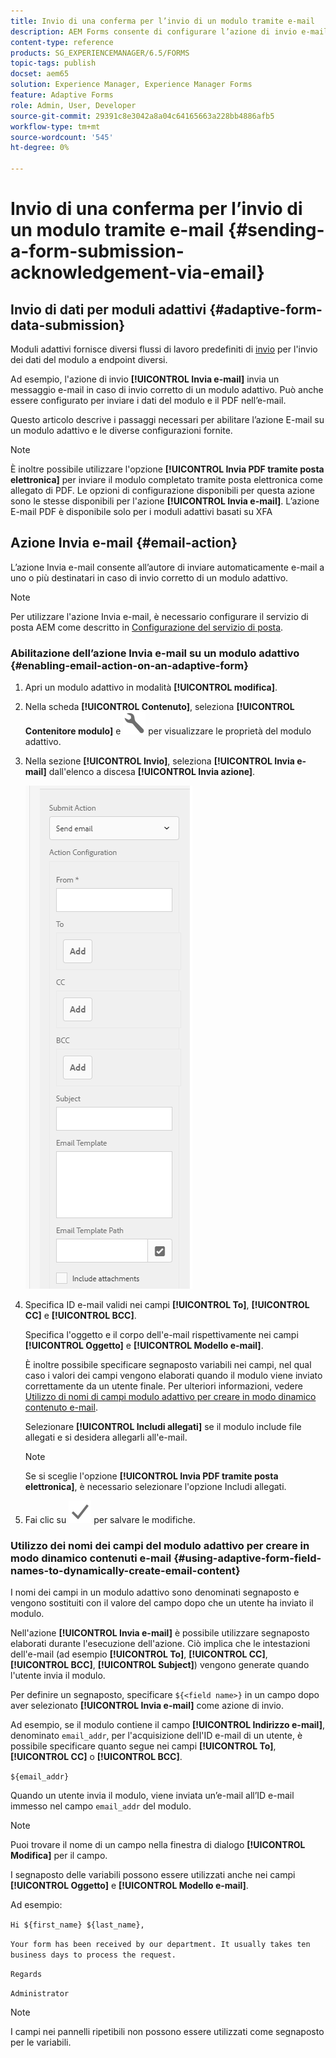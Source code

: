 ```yaml
---
title: Invio di una conferma per l’invio di un modulo tramite e-mail
description: AEM Forms consente di configurare l’azione di invio e-mail che invia una conferma a un utente al momento dell’invio del modulo.
content-type: reference
products: SG_EXPERIENCEMANAGER/6.5/FORMS
topic-tags: publish
docset: aem65
solution: Experience Manager, Experience Manager Forms
feature: Adaptive Forms
role: Admin, User, Developer
source-git-commit: 29391c8e3042a8a04c64165663a228bb4886afb5
workflow-type: tm+mt
source-wordcount: '545'
ht-degree: 0%

---
```


# Invio di una conferma per l’invio di un modulo tramite e-mail {#sending-a-form-submission-acknowledgement-via-email}

## Invio di dati per moduli adattivi {#adaptive-form-data-submission}

Moduli adattivi fornisce diversi flussi di lavoro predefiniti di [invio](../../forms/using/configuring-submit-actions.md) per l&#39;invio dei dati del modulo a endpoint diversi.

Ad esempio, l&#39;azione di invio **[!UICONTROL Invia e-mail]** invia un messaggio e-mail in caso di invio corretto di un modulo adattivo. Può anche essere configurato per inviare i dati del modulo e il PDF nell’e-mail.

Questo articolo descrive i passaggi necessari per abilitare l’azione E-mail su un modulo adattivo e le diverse configurazioni fornite.

>[!NOTE]
>
>È inoltre possibile utilizzare l&#39;opzione **[!UICONTROL Invia PDF tramite posta elettronica]** per inviare il modulo completato tramite posta elettronica come allegato di PDF. Le opzioni di configurazione disponibili per questa azione sono le stesse disponibili per l&#39;azione **[!UICONTROL Invia e-mail]**. L’azione E-mail PDF è disponibile solo per i moduli adattivi basati su XFA

## Azione Invia e-mail {#email-action}

L’azione Invia e-mail consente all’autore di inviare automaticamente e-mail a uno o più destinatari in caso di invio corretto di un modulo adattivo.

>[!NOTE]
>
>Per utilizzare l&#39;azione Invia e-mail, è necessario configurare il servizio di posta AEM come descritto in [Configurazione del servizio di posta](/help/sites-administering/notification.md#configuring-the-mail-service).

### Abilitazione dell’azione Invia e-mail su un modulo adattivo {#enabling-email-action-on-an-adaptive-form}

1. Apri un modulo adattivo in modalità **[!UICONTROL modifica]**.

1. Nella scheda **[!UICONTROL Contenuto]**, seleziona **[!UICONTROL Contenitore modulo]** e ![configura](assets/configure-icon.svg) per visualizzare le proprietà del modulo adattivo.

1. Nella sezione **[!UICONTROL Invio]**, seleziona **[!UICONTROL Invia e-mail]** dall&#39;elenco a discesa **[!UICONTROL Invia azione]**.

   ![Invia azioni](assets/submission-actions.png)

1. Specifica ID e-mail validi nei campi **[!UICONTROL To]**, **[!UICONTROL CC]** e **[!UICONTROL BCC]**.

   Specifica l&#39;oggetto e il corpo dell&#39;e-mail rispettivamente nei campi **[!UICONTROL Oggetto]** e **[!UICONTROL Modello e-mail]**.

   È inoltre possibile specificare segnaposto variabili nei campi, nel qual caso i valori dei campi vengono elaborati quando il modulo viene inviato correttamente da un utente finale. Per ulteriori informazioni, vedere [Utilizzo di nomi di campi modulo adattivo per creare in modo dinamico contenuto e-mail](../../forms/using/form-submission-receipt-via-email.md#p-using-adaptive-form-field-names-to-dynamically-create-email-content-p).

   Selezionare **[!UICONTROL Includi allegati]** se il modulo include file allegati e si desidera allegarli all&#39;e-mail.

   >[!NOTE]
   >
   >Se si sceglie l&#39;opzione **[!UICONTROL Invia PDF tramite posta elettronica]**, è necessario selezionare l&#39;opzione Includi allegati.

1. Fai clic su ![salva](assets/save_icon.svg) per salvare le modifiche.

### Utilizzo dei nomi dei campi del modulo adattivo per creare in modo dinamico contenuti e-mail {#using-adaptive-form-field-names-to-dynamically-create-email-content}

I nomi dei campi in un modulo adattivo sono denominati segnaposto e vengono sostituiti con il valore del campo dopo che un utente ha inviato il modulo.

Nell&#39;azione **[!UICONTROL Invia e-mail]** è possibile utilizzare segnaposto elaborati durante l&#39;esecuzione dell&#39;azione. Ciò implica che le intestazioni dell&#39;e-mail (ad esempio **[!UICONTROL To]**, **[!UICONTROL CC]**, **[!UICONTROL BCC]**, **[!UICONTROL Subject]**) vengono generate quando l&#39;utente invia il modulo.

Per definire un segnaposto, specificare `${<field name>}` in un campo dopo aver selezionato **[!UICONTROL Invia e-mail]** come azione di invio.

Ad esempio, se il modulo contiene il campo **[!UICONTROL Indirizzo e-mail]**, denominato `email_addr`, per l&#39;acquisizione dell&#39;ID e-mail di un utente, è possibile specificare quanto segue nei campi **[!UICONTROL To]**, **[!UICONTROL CC]** o **[!UICONTROL BCC]**.

`${email_addr}`

Quando un utente invia il modulo, viene inviata un’e-mail all’ID e-mail immesso nel campo `email_addr` del modulo.

>[!NOTE]
>
>Puoi trovare il nome di un campo nella finestra di dialogo **[!UICONTROL Modifica]** per il campo.

I segnaposto delle variabili possono essere utilizzati anche nei campi **[!UICONTROL Oggetto]** e **[!UICONTROL Modello e-mail]**.

Ad esempio:

`Hi ${first_name} ${last_name},`

`Your form has been received by our department. It usually takes ten business days to process the request.`

`Regards`

`Administrator`

>[!NOTE]
>
>I campi nei pannelli ripetibili non possono essere utilizzati come segnaposto per le variabili.

